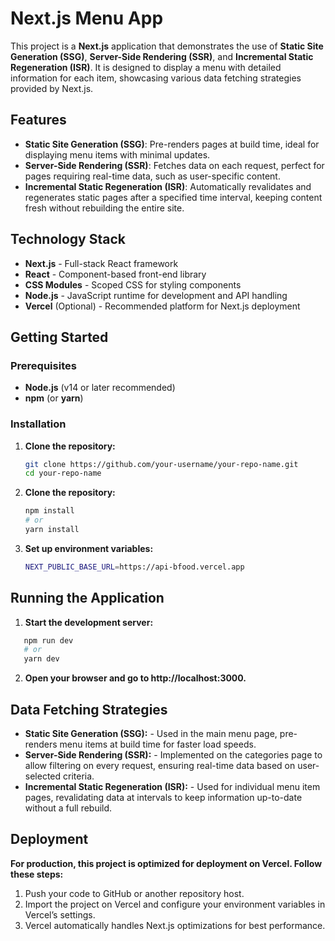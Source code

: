 # Next.js Menu App

This project is a **Next.js** application that demonstrates the use of **Static Site Generation (SSG)**, **Server-Side Rendering (SSR)**, and **Incremental Static Regeneration (ISR)**. It is designed to display a menu with detailed information for each item, showcasing various data fetching strategies provided by Next.js.

## Features

- **Static Site Generation (SSG)**: Pre-renders pages at build time, ideal for displaying menu items with minimal updates.
- **Server-Side Rendering (SSR)**: Fetches data on each request, perfect for pages requiring real-time data, such as user-specific content.
- **Incremental Static Regeneration (ISR)**: Automatically revalidates and regenerates static pages after a specified time interval, keeping content fresh without rebuilding the entire site.

## Technology Stack

- **Next.js** - Full-stack React framework
- **React** - Component-based front-end library
- **CSS Modules** - Scoped CSS for styling components
- **Node.js** - JavaScript runtime for development and API handling
- **Vercel** (Optional) - Recommended platform for Next.js deployment

## Getting Started

### Prerequisites

- **Node.js** (v14 or later recommended)
- **npm** (or **yarn**)

### Installation

1. **Clone the repository:**

   ```bash
   git clone https://github.com/your-username/your-repo-name.git
   cd your-repo-name
   
2. **Clone the repository:**

   ```bash
   npm install
   # or
   yarn install
   
3. **Set up environment variables:**

   ```bash
   NEXT_PUBLIC_BASE_URL=https://api-bfood.vercel.app
   
## Running the Application

1. **Start the development server:**

```bash
   npm run dev
   # or
   yarn dev
```
2. **Open your browser and go to http://localhost:3000.**

## Data Fetching Strategies

- **Static Site Generation (SSG):** - Used in the main menu page, pre-renders menu items at build time for faster load speeds.
- **Server-Side Rendering (SSR):** - Implemented on the categories page to allow filtering on every request, ensuring real-time data based on user-selected criteria.
- **Incremental Static Regeneration (ISR):** - Used for individual menu item pages, revalidating data at intervals to keep information up-to-date without a full rebuild.

## Deployment

**For production, this project is optimized for deployment on Vercel. Follow these steps:**
1. Push your code to GitHub or another repository host.
2. Import the project on Vercel and configure your environment variables in Vercel’s settings.
3. Vercel automatically handles Next.js optimizations for best performance.
